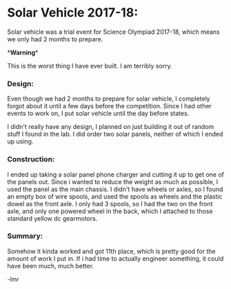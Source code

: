 # Solar Vehicle 2017-18:

Solar vehicle was a trial event for Science Olympiad 2017-18, which means we only had 2 months to prepare.

\***Warning**\*

This is the worst thing I have ever built. I am terribly sorry.

### Design:

Even though we had 2 months to prepare for solar vehicle, I completely forgot about it until a few days before the competition. Since I had other events to work on, I put solar vehicle until the day before states.

I didn't really have any design, I planned on just building it out of random stuff I found in the lab. I did order two solar panels, neither of which I ended up using.

### Construction:

I ended up taking a solar panel phone charger and cutting it up to get one of the panels out. Since i wanted to reduce the weight as much as possible, I used the panel as the main chassis. I didn't have wheels or axles, so I found an empty box of wire spools, and used the spools as wheels and the plastic dowel as the front axle. I only had 3 spools, so I had the two on the front axle, and only one powered wheel in the back, which I attached to those standard yellow dc gearmotors.

### Summary:

Somehow it kinda worked and got 11th place, which is pretty good for the amount of work I put in. If i had time to actually engineer something, it could have been much, much better.

-lmr

